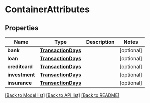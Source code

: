 # ContainerAttributes


## Properties
Name | Type | Description | Notes
------------ | ------------- | ------------- | -------------
**bank** | [**TransactionDays**](TransactionDays.md) |  | [optional] 
**loan** | [**TransactionDays**](TransactionDays.md) |  | [optional] 
**creditcard** | [**TransactionDays**](TransactionDays.md) |  | [optional] 
**investment** | [**TransactionDays**](TransactionDays.md) |  | [optional] 
**insurance** | [**TransactionDays**](TransactionDays.md) |  | [optional] 

[[Back to Model list]](../README.md#documentation-for-models) [[Back to API list]](../README.md#documentation-for-api-endpoints) [[Back to README]](../README.md)


